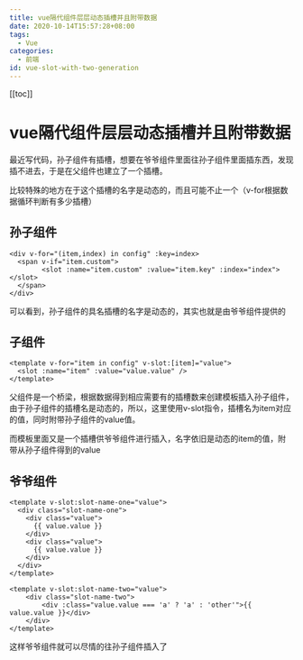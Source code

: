 ```yaml
---
title: vue隔代组件层层动态插槽并且附带数据
date: 2020-10-14T15:57:28+08:00
tags:
  - Vue
categories:
  - 前端
id: vue-slot-with-two-generation
---
```


[[toc]]

# vue隔代组件层层动态插槽并且附带数据

最近写代码，孙子组件有插槽，想要在爷爷组件里面往孙子组件里面插东西，发现插不进去，于是在父组件也建立了一个插槽。

比较特殊的地方在于这个插槽的名字是动态的，而且可能不止一个（v-for根据数据循环判断有多少插槽）

## 孙子组件

```vue
<div v-for="(item,index) in config" :key=index>
  <span v-if="item.custom">
        <slot :name="item.custom" :value="item.key" :index="index"></slot>
  </span>
</div>
```

可以看到，孙子组件的具名插槽的名字是动态的，其实也就是由爷爷组件提供的

## 子组件

```vue
<template v-for="item in config" v-slot:[item]="value">
  <slot :name="item" :value="value.value" />
</template>
```

父组件是一个桥梁，根据数据得到相应需要有的插槽数来创建模板插入孙子组件，由于孙子组件的插槽名是动态的，所以，这里使用v-slot指令，插槽名为item对应的值，同时附带孙子组件的value值。

而模板里面又是一个插槽供爷爷组件进行插入，名字依旧是动态的item的值，附带从孙子组件得到的value

## 爷爷组件

```vue
<template v-slot:slot-name-one="value">
  <div class="slot-name-one">
    <div class="value">
      {{ value.value }}
    </div>
    <div class="value">
      {{ value.value }}
    </div>
  </div>
</template>

<template v-slot:slot-name-two="value">
    <div class="slot-name-two">
        <div :class="value.value === 'a' ? 'a' : 'other'">{{ value.value }}</div>
    </div>
</template>
```

这样爷爷组件就可以尽情的往孙子组件插入了
